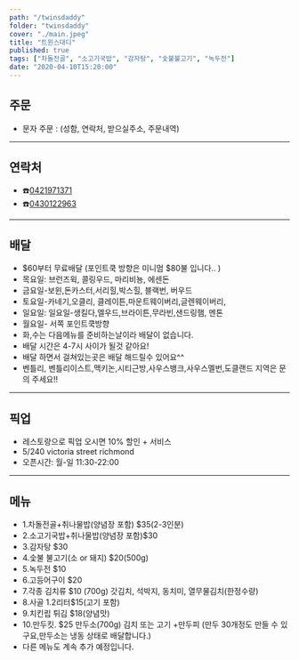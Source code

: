 ```yaml
---
path: "/twinsdaddy"
folder: "twinsdaddy"
cover: "./main.jpeg"
title: "트윈스대디"
published: true
tags: ["차돌전골", "소고기국밥", "감자탕", "숯불불고기", "녹두전"]
date: "2020-04-10T15:20:00"
---
```


## 주문
- 문자 주문 :
 (성함,
 연락처,
 받으실주소,
 주문내역)

---

## 연락처
- ☎️<a href="tel:0421971371">0421971371</a>
- ☎️<a href="tel:0430122963">0430122963</a>

---

## 배달
- $60부터 무료배달
(포인트쿡 방향은 미니멈 $80불 입니다.. )
- 목요일: 브런즈윅, 콜링우드, 마리비뇽, 에센돈
- 금요일-보윈,돈카스터,서리힐,박스힐, 블랙번, 버우드
- 토요일-카네기,오클리, 클레이튼,마운트웨이버리,글렌웨이버리,
- 일요일: 일요일-생킬다,엘우드,브라이튼,무라빈,샌드링햄, 멘톤
- 월요일- 서쪽 포인트쿡방향
- 화,수는 다음메뉴를 준비하는날이라 배달이 없습니다.
- 배달 시간은 4-7시 사이가 될것 같아요! 
- 배달 하면서 걸쳐있는곳은 배달 해드릴수 있어요^^
- 벤틀리, 벤틀리이스트,맥키논,시티근방,사우스뱅크,사우스멜번,도클랜드 지역은 문의 주세요!!
---

## 픽업
- 레스토랑으로 픽업 오시면 10% 할인 + 서비스
- 5/240 victoria street richmond
- 오픈시간: 월-일 11:30-22:00

---

## 메뉴
- 1.차돌전골+취나물밥(양념장 포함) $35(2-3인분)
- 2.소고기국밥+취나물밥(양념장 포함)$30
- 3.감자탕 $30
- 4.숯불 불고기(소 or 돼지) $20(500g)
- 5.녹두전 $10
- 6.고등어구이 $20
- 7.각종 김치류 $10 (700g)
갓김치, 석박지, 동치미, 열무물김치(한정수량)
- 8.사골 1.2리터$15(고기 포함)
- 9.치킨립 튀김 $18(양념맛)
- 10.만두킷. $25 만두소(700g) 김치 또는 고기 +만두피 (만두 30개정도 만들 수 있구요,만두소는 냉동 상태로 배달합니다.)
- 다른 메뉴도 계속 추가 예정입니다.

